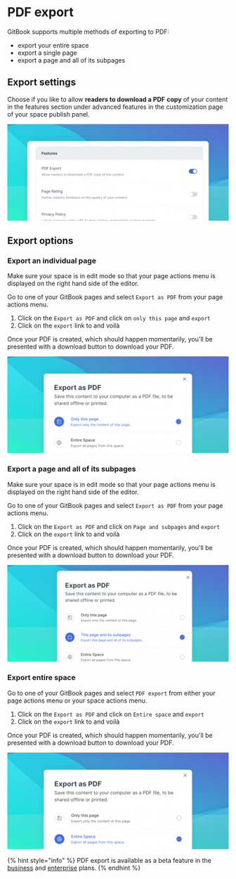 # PDF export

GitBook supports multiple methods of exporting to PDF:

* export your entire space
* export a single page
* export a page and all of its subpages

## Export settings

Choose if you like to allow **readers to download a PDF** **copy** of your content in the features section under advanced features in the customization page of your space publish panel.

![](<../.gitbook/assets/Export to PDF.png>)

## Export options

### Export an individual page

Make sure your space is in edit mode so that your page actions menu is displayed on the right hand side of the editor.

Go to one of your GitBook pages and select `Export as PDF` from your page actions menu.

1. Click on the `Export as PDF` and click on `only this page` and `export`
2. Click on the `export` link to and voilà

Once your PDF is created, which should happen momentarily, you'll be presented with a download button to download your PDF.

![](<../.gitbook/assets/PDF Modal - Page.png>)

### Export a page and all of its subpages

Make sure your space is in edit mode so that your page actions menu is displayed on the right hand side of the editor.

Go to one of your GitBook pages and select `Export as PDF` from your page actions menu.

1. Click on the `Export as PDF` and click on `Page and subpages` and `export`
2. Click on the `export` link to and voilà

Once your PDF is created, which should happen momentarily, you'll be presented with a download button to download your PDF.

![](<../.gitbook/assets/PDF Modal - Subpages.png>)

### Export entire space

Go to one of your GitBook pages and select `PDF export` from either your page actions menu or your space actions menu.

1. Click on the `Export as PDF` and click on `Entire space` and `export`
2. Click on the `export` link to and voilà

Once your PDF is created, which should happen momentarily, you'll be presented with a download button to download your PDF.

![](<../.gitbook/assets/PDF Modal - Space (1).png>)

{% hint style="info" %}
PDF export is available as a beta feature in the [business](../pricing/plans/#business-plan) and [enterprise](../pricing/plans/#our-pricing-plans) plans.
{% endhint %}
